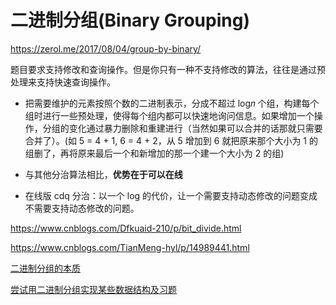 # 二进制分组(Binary Grouping)

https://zerol.me/2017/08/04/group-by-binary/

题目要求支持修改和查询操作。但是你只有一种不支持修改的算法，往往是通过预处理来支持快速查询操作。

- 把需要维护的元素按照个数的二进制表示，分成不超过 log𝑛 个组，构建每个组时进行一些预处理，使得每个组内都可以快速地询问信息。如果增加一个操作，分组的变化通过暴力删除和重建进行（当然如果可以合并的话那就只需要合并了）。(如 5 = 4 + 1, 6 = 4 + 2，从 5 增加到 6 就把原来那个大小为 1 的组删了，再将原来最后一个和新增加的那一个建一个大小为 2 的组)

- 与其他分治算法相比，**优势在于可以在线**
- 在线版 cdq 分治：以一个 log 的代价，让一个需要支持动态修改的问题变成不需要支持动态修改的问题。

https://www.cnblogs.com/Dfkuaid-210/p/bit_divide.html

https://www.cnblogs.com/TianMeng-hyl/p/14989441.html

[二进制分组的本质](https://www.mina.moe/archives/12681)

[尝试用二进制分组实现某些数据结构及习题](https://zhuanlan.zhihu.com/p/35519230)
